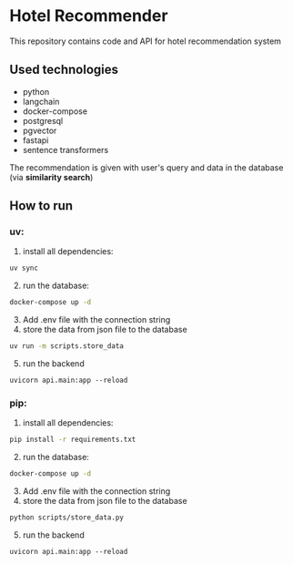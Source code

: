 # Hotel Recommender

This repository contains code and API for hotel recommendation system

## Used technologies

- python
- langchain
- docker-compose
- postgresql
- pgvector
- fastapi
- sentence transformers

The recommendation is given with user's query and data in the database (via **similarity search**)

## How to run

### uv:

1. install all dependencies:
```bash
uv sync
```

2. run the database:

```bash
docker-compose up -d
```

3. Add .env file with the connection string
4. store the data from json file to the database

```bash
uv run -m scripts.store_data
```

5. run the backend
```
uvicorn api.main:app --reload
```

### pip:
1. install all dependencies:
```bash
pip install -r requirements.txt
```

2. run the database:

```bash
docker-compose up -d
```

3. Add .env file with the connection string
4. store the data from json file to the database

```bash
python scripts/store_data.py
```

5. run the backend
```
uvicorn api.main:app --reload
```